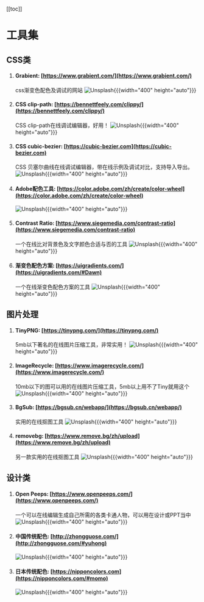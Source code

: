 [[toc]]

# 工具集

## CSS类

1. #### Grabient: [https://www.grabient.com/](https://www.grabient.com/)
   css渐变色配色及调试的网站
   ![Unsplash](./imgs/design/WechatIMG179.png){{{width="400" height="auto"}}}
2. #### CSS clip-path: [https://bennettfeely.com/clippy/](https://bennettfeely.com/clippy/)
   CSS clip-path在线调试编辑器，好用！
   ![Unsplash](./imgs/design/WechatIMG198.png){{{width="400" height="auto"}}}
3. #### CSS cubic-bezier: [https://cubic-bezier.com](https://cubic-bezier.com)
   CSS 贝塞尔曲线在线调试编辑器，带在线示例及调试对比，支持导入导出。
   ![Unsplash](./imgs/design/WechatIMG199.png){{{width="400" height="auto"}}}
4. #### Adobe配色工具: [https://color.adobe.com/zh/create/color-wheel](https://color.adobe.com/zh/create/color-wheel)
   ![Unsplash](./imgs/design/WechatIMG200.png){{{width="400" height="auto"}}}
5. #### Contrast Ratio: [https://www.siegemedia.com/contrast-ratio](https://www.siegemedia.com/contrast-ratio)
   一个在线比对背景色及文字颜色合适与否的工具
   ![Unsplash](./imgs/design/WechatIMG202.png){{{width="400" height="auto"}}}
6. #### 渐变色配色方案: [https://uigradients.com/](https://uigradients.com/#Dawn)
   一个在线渐变色配色方案的工具
   ![Unsplash](./imgs/design/WechatIMG203.png){{{width="400" height="auto"}}}

## 图片处理

1. #### TinyPNG: [https://tinypng.com/](https://tinypng.com/)
   5mb以下著名的在线图片压缩工具，非常实用！
   ![Unsplash](./imgs/design/WechatIMG204.png){{{width="400" height="auto"}}}
2. #### ImageRecycle: [https://www.imagerecycle.com/](https://www.imagerecycle.com/)
   10mb以下的图可以用的在线图片压缩工具，5mb以上用不了Tiny就用这个
   ![Unsplash](./imgs/design/WechatIMG207.png){{{width="400" height="auto"}}}
3. #### BgSub: [https://bgsub.cn/webapp/](https://bgsub.cn/webapp/)
   实用的在线抠图工具
   ![Unsplash](./imgs/design/WechatIMG205.png){{{width="400" height="auto"}}}
4. #### removebg: [https://www.remove.bg/zh/upload](https://www.remove.bg/zh/upload)
   另一款实用的在线抠图工具
   ![Unsplash](./imgs/design/WechatIMG206.png){{{width="400" height="auto"}}}

## 设计类

1. #### Open Peeps: [https://www.openpeeps.com/](https://www.openpeeps.com/)
   一个可以在线编辑生成自己所需的各类卡通人物，可以用在设计或PPT当中
   ![Unsplash](./imgs/design/WechatIMG201.png){{{width="400" height="auto"}}}
2. #### 中国传统配色: [http://zhongguose.com/](http://zhongguose.com/#yuhong)
   ![Unsplash](./imgs/design/WechatIMG208.png){{{width="400" height="auto"}}}
3. #### 日本传统配色: [https://nipponcolors.com](https://nipponcolors.com/#momo)
   ![Unsplash](./imgs/design/WechatIMG209.png){{{width="400" height="auto"}}}
